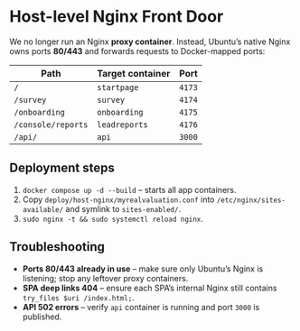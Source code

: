 # Host-level Nginx Front Door

We no longer run an Nginx **proxy container**. Instead, Ubuntu’s native Nginx
owns ports **80/443** and forwards requests to Docker-mapped ports:

| Path | Target container | Port |
|------|------------------|------|
| `/` | `startpage` | `4173` |
| `/survey` | `survey` | `4174` |
| `/onboarding` | `onboarding` | `4175` |
| `/console/reports` | `leadreports` | `4176` |
| `/api/` | `api` | `3000` |

## Deployment steps

1. `docker compose up -d --build` – starts all app containers.  
2. Copy `deploy/host-nginx/myrealvaluation.conf` into
   `/etc/nginx/sites-available/` and symlink to `sites-enabled/`.  
3. `sudo nginx -t && sudo systemctl reload nginx`.

## Troubleshooting

* **Ports 80/443 already in use** – make sure only Ubuntu’s Nginx is listening;
  stop any leftover proxy containers.  
* **SPA deep links 404** – ensure each SPA’s internal Nginx still contains
  `try_files $uri /index.html;`.  
* **API 502 errors** – verify `api` container is running and port `3000` is
  published.
